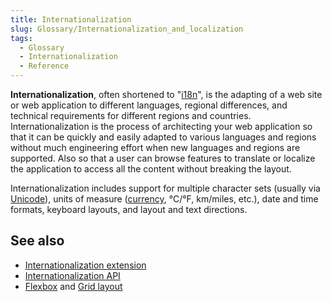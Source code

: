 ```yaml
---
title: Internationalization
slug: Glossary/Internationalization_and_localization
tags:
  - Glossary
  - Internationalization
  - Reference
---
```

**Internationalization**, often shortened to "[i18n](/en-US/docs/Glossary/I18N)", is the adapting of a web site or web application to different languages, regional differences, and technical requirements for different regions and countries. Internationalization is the process of architecting your web application so that it can be quickly and easily adapted to various languages and regions without much engineering effort when new languages and regions are supported. Also so that a user can browse features to translate or localize the application to access all the content without breaking the layout.

Internationalization includes support for multiple character sets (usually via [Unicode](https://www.techtarget.com/whatis/definition/Unicode)), units of measure ([currency](/en-US/docs/Web/API/PaymentCurrencyAmount), °C/°F, km/miles, etc.), date and time formats, keyboard layouts, and layout and text directions.

## See also

- [Internationalization extension](/en-US/docs/Mozilla/Add-ons/WebExtensions/Internationalization)
- [Internationalization API](/en-US/docs/Web/JavaScript/Reference/Global_Objects/Intl)
- [Flexbox](/en-US/docs/Learn/CSS/CSS_layout/Flexbox) and [Grid layout](/en-US/docs/Web/CSS/CSS_Grid_Layout/Basic_Concepts_of_Grid_Layout)
